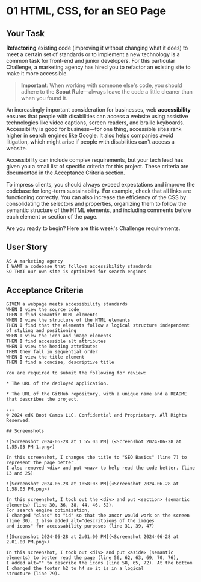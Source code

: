 # 01 HTML, CSS, for an SEO Page

## Your Task

**Refactoring** existing code (improving it without changing what it does) to meet a certain set of standards or to implement a new technology is a common task for front-end and junior developers. For this particular Challenge, a marketing agency has hired you to refactor an existing site to make it more accessible. 

> **Important**: When working with someone else's code, you should adhere to the **Scout Rule**&mdash;always leave the code a little cleaner than when you found it.

An increasingly important consideration for businesses, web **accessibility** ensures that people with disabilities can access a website using assistive technologies like video captions, screen readers, and braille keyboards. Accessibility is good for business&mdash;for one thing, accessible sites rank higher in search engines like Google. It also helps companies avoid litigation, which might arise if people with disabilities can't access a website.

Accessibility can include complex requirements, but your tech lead has given you a small list of specific criteria for this project. These criteria are documented in the Acceptance Criteria section.

To impress clients, you should always exceed expectations and improve the codebase for long-term sustainability. For example, check that all links are functioning correctly. You can also increase the efficiency of the CSS by consolidating the selectors and properties, organizing them to follow the semantic structure of the HTML elements, and including comments before each element or section of the page.

Are you ready to begin? Here are this week's Challenge requirements.

## User Story

```
AS A marketing agency
I WANT a codebase that follows accessibility standards
SO THAT our own site is optimized for search engines
```

## Acceptance Criteria

```
GIVEN a webpage meets accessibility standards
WHEN I view the source code
THEN I find semantic HTML elements
WHEN I view the structure of the HTML elements
THEN I find that the elements follow a logical structure independent of styling and positioning
WHEN I view the icon and image elements
THEN I find accessible alt attributes
WHEN I view the heading attributes
THEN they fall in sequential order
WHEN I view the title element
THEN I find a concise, descriptive title

You are required to submit the following for review:

* The URL of the deployed application.

* The URL of the GitHub repository, with a unique name and a README that describes the project.

---
© 2024 edX Boot Camps LLC. Confidential and Proprietary. All Rights Reserved.  

## Screenshots

![Screenshot 2024-06-28 at 1 55 03 PM] (<Screenshot 2024-06-28 at 1.55.03 PM-1.png>)

In this screenshot, I changes the title to "SEO Basics" (line 7) to represent the page better.
I also removed <div> and put <nav> to help read the code better. (line 13 and 25)

![Screenshot 2024-06-28 at 1:58:03 PM](<Screenshot 2024-06-28 at 1.58.03 PM.png>)

In this screenshot, I took out the <div> and put <section> (semantic elements) (line 30, 36, 38, 44, 46, 52). 
For search engine optimization, 
I changed "class" to "id" so that the ancor would work on the screen (line 30). I also added alt="descritpions of the images 
and icons" for accessability purposes (line 31, 39, 47)

![Screenshot 2024-06-28 at 2:01:00 PM](<Screenshot 2024-06-28 at 2.01.00 PM.png>)

In this screenshot, I took out <div> and put <aside> (semantic elements) to better read the page (line 56, 62, 63, 69, 70, 76), 
I added alt="" to describe the icons (line 58, 65, 72). At the bottom I changed the footer h2 to h4 so it is in a logical 
structure (line 79).